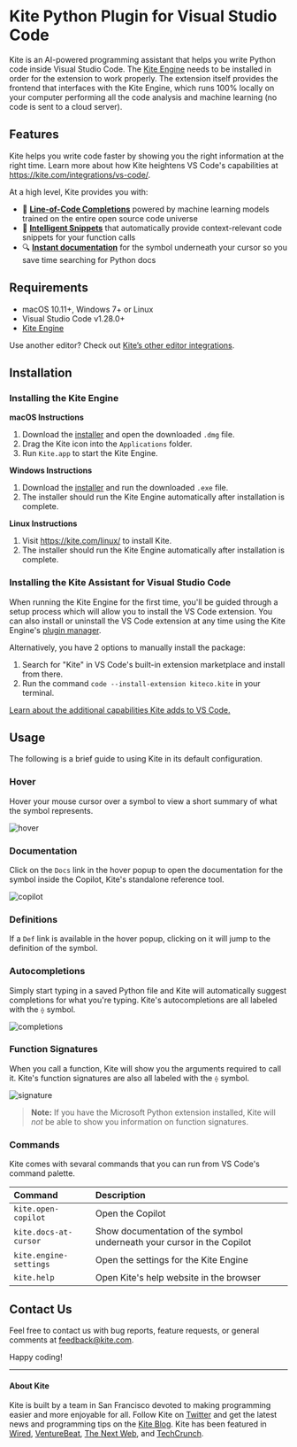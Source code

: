 # Kite Python Plugin for Visual Studio Code

Kite is an AI-powered programming assistant that helps you write Python code inside Visual Studio Code. The
[Kite Engine](https://kite.com/) needs to be installed in order for the extension to work properly. The extension itself
provides the frontend that interfaces with the Kite Engine, which runs 100% locally on your computer performing all the code analysis and machine learning (no code is sent to a cloud server).


## Features

Kite helps you write code faster by showing you the right information at the right time. Learn more about how Kite heightens VS Code's capabilities at https://kite.com/integrations/vs-code/.

At a high level, Kite provides you with:
* 🧠 __[Line-of-Code Completions](https://kite.com/blog/product/launching-line-of-code-completions-going-cloudless-and-17-million-in-funding/)__ powered by machine learning models trained on the entire open source code universe
* 📝 __[Intelligent Snippets](https://kite.com/blog/product/announcing-intelligent-snippets-for-python/)__ that automatically provide context-relevant code snippets for your function calls
* 🔍 __[Instant documentation](https://kite.com/copilot/)__ for the symbol underneath your cursor so you save time searching for Python docs


## Requirements

* macOS 10.11+, Windows 7+ or Linux
* Visual Studio Code v1.28.0+
* [Kite Engine](https://kite.com/)

Use another editor? Check out [Kite’s other editor integrations](https://kite.com/integrations/).


## Installation

### Installing the Kite Engine

__macOS Instructions__
1. Download the [installer](https://kite.com/download/) and open the downloaded `.dmg` file.
2. Drag the Kite icon into the `Applications` folder.
3. Run `Kite.app` to start the Kite Engine.

__Windows Instructions__
1. Download the [installer](https://kite.com/download/) and run the downloaded `.exe` file.
2. The installer should run the Kite Engine automatically after installation is complete.

__Linux Instructions__
1. Visit https://kite.com/linux/ to install Kite.
2. The installer should run the Kite Engine automatically after installation is complete.


### Installing the Kite Assistant for Visual Studio Code

When running the Kite Engine for the first time, you'll be guided through a setup process which will allow you to install
the VS Code extension. You can also install or uninstall the VS Code extension at any time using the Kite Engine's [plugin
manager](https://help.kite.com/article/62-managing-editor-plugins).

Alternatively, you have 2 options to manually install the package:
1. Search for "Kite" in VS Code's built-in extension marketplace and install from there.
2. Run the command `code --install-extension kiteco.kite` in your terminal.

[Learn about the additional capabilities Kite adds to VS Code.](https://www.kite.com/integrations/vs-code/)


## Usage

The following is a brief guide to using Kite in its default configuration.

### Hover

Hover your mouse cursor over a symbol to view a short summary of what the symbol represents.

![hover](https://s3.amazonaws.com/helpscout.net/docs/assets/589ced522c7d3a784630c348/images/5c3eb72c2c7d3a3194501270/file-LaHSHhYTkH.png)

### Documentation

Click on the `Docs` link in the hover popup to open the documentation for the symbol inside the Copilot, Kite's standalone
reference tool.

![copilot](https://github.com/kiteco/atom-plugin/blob/master/docs/images/copilot.png?raw=true)

### Definitions

If a `Def` link is available in the hover popup, clicking on it will jump to the definition of the symbol.

### Autocompletions

Simply start typing in a saved Python file and Kite will automatically suggest completions for what you're typing. Kite's
autocompletions are all labeled with the `⟠` symbol.

![completions](https://s3.amazonaws.com/helpscout.net/docs/assets/589ced522c7d3a784630c348/images/5c3eb54f04286304a71e4292/file-jJZznGIq2t.png)

### Function Signatures

When you call a function, Kite will show you the arguments required to call it. Kite's function signatures are also all
labeled with the `⟠` symbol.

![signature](https://s3.amazonaws.com/helpscout.net/docs/assets/589ced522c7d3a784630c348/images/5c3eb6ad2c7d3a319450126e/file-j1bl9zETcx.png)

> __Note:__ If you have the Microsoft Python extension installed, Kite will _not_ be able to show you information on
> function signatures.

### Commands

Kite comes with sevaral commands that you can run from VS Code's command palette.

|Command|Description|
|:---|:---|
|`kite.open-copilot`|Open the Copilot|
|`kite.docs-at-cursor`|Show documentation of the symbol underneath your cursor in the Copilot|
|`kite.engine-settings`|Open the settings for the Kite Engine|
|`kite.help`|Open Kite's help website in the browser|


## Contact Us

Feel free to contact us with bug reports, feature requests, or general comments at feedback@kite.com.

Happy coding!


---

#### About Kite

Kite is built by a team in San Francisco devoted to making programming easier and more enjoyable for all. Follow Kite on
[Twitter](https://twitter.com/kitehq) and get the latest news and programming tips on the
[Kite Blog](https://kite.com/blog/).
Kite has been featured in [Wired](https://www.wired.com/2016/04/kites-coding-asssitant-spots-errors-finds-better-open-source/), 
[VentureBeat](https://venturebeat.com/2019/01/28/kite-raises-17-million-for-its-ai-powered-developer-environment/), 
[The Next Web](https://thenextweb.com/dd/2016/04/14/kite-plugin/), and 
[TechCrunch](https://techcrunch.com/2019/01/28/kite-raises-17m-for-its-ai-driven-code-completion-tool/). 
